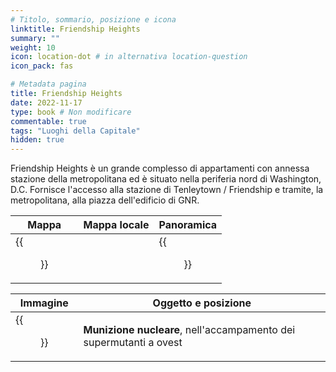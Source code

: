 ```yaml
---
# Titolo, sommario, posizione e icona
linktitle: Friendship Heights
summary: ""
weight: 10
icon: location-dot # in alternativa location-question
icon_pack: fas

# Metadata pagina
title: Friendship Heights
date: 2022-11-17
type: book # Non modificare
commentable: true
tags: "Luoghi della Capitale"
hidden: true
---
```



Friendship Heights è un grande complesso di appartamenti con annessa stazione della metropolitana ed è situato nella periferia nord di Washington, D.C. Fornisce l'accesso alla stazione di Tenleytown / Friendship e tramite, la metropolitana, alla piazza dell'edificio di GNR.

| Mappa | Mappa locale | Panoramica |
| ----- | ------------ | ---------- |
| {{<figure src="fo3/Friendship_Heights_loc.webp">}}  |   | {{<figure src="fo3/Friendship_Heights.webp">}}  |

| Immagine | Oggetto e posizione |
| -------- | ------------------- |
| {{<figure src="fo3/Friendship_Heights_SMC_mini_nuke.webp">}}  |  **Munizione nucleare**, nell'accampamento dei supermutanti a ovest |